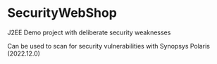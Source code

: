# SecurityWebShop
J2EE Demo project with deliberate security weaknesses

Can be used to scan for security vulnerabilities with Synopsys Polaris (2022.12.0)
